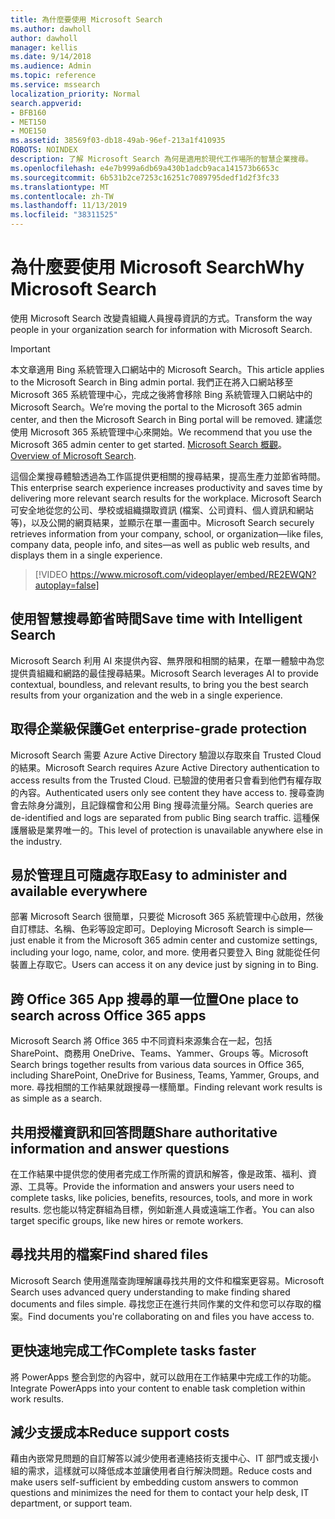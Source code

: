 ```yaml
---
title: 為什麼要使用 Microsoft Search
ms.author: dawholl
author: dawholl
manager: kellis
ms.date: 9/14/2018
ms.audience: Admin
ms.topic: reference
ms.service: mssearch
localization_priority: Normal
search.appverid:
- BFB160
- MET150
- MOE150
ms.assetid: 38569f03-db18-49ab-96ef-213a1f410935
ROBOTS: NOINDEX
description: 了解 Microsoft Search 為何是適用於現代工作場所的智慧企業搜尋。
ms.openlocfilehash: e4e7b999a6db69a430b1adcb9aca141573b6653c
ms.sourcegitcommit: 6b531b2ce7253c16251c7089795dedf1d2f3fc33
ms.translationtype: MT
ms.contentlocale: zh-TW
ms.lasthandoff: 11/13/2019
ms.locfileid: "38311525"
---
```

# <a name="why-microsoft-search"></a><span data-ttu-id="5ead8-103">為什麼要使用 Microsoft Search</span><span class="sxs-lookup"><span data-stu-id="5ead8-103">Why Microsoft Search</span></span>

<span data-ttu-id="5ead8-104">使用 Microsoft Search 改變貴組織人員搜尋資訊的方式。</span><span class="sxs-lookup"><span data-stu-id="5ead8-104">Transform the way people in your organization search for information with Microsoft Search.</span></span> 

> [!IMPORTANT]
> <span data-ttu-id="5ead8-105">本文章適用 Bing 系統管理入口網站中的 Microsoft Search。</span><span class="sxs-lookup"><span data-stu-id="5ead8-105">This article applies to the Microsoft Search in Bing admin portal.</span></span> <span data-ttu-id="5ead8-106">我們正在將入口網站移至 Microsoft 365 系統管理中心，完成之後將會移除 Bing 系統管理入口網站中的 Microsoft Search。</span><span class="sxs-lookup"><span data-stu-id="5ead8-106">We’re moving the portal to the Microsoft 365 admin center, and then the Microsoft Search in Bing portal will be removed.</span></span> <span data-ttu-id="5ead8-107">建議您使用 Microsoft 365 系統管理中心來開始。</span><span class="sxs-lookup"><span data-stu-id="5ead8-107">We recommend that you use the Microsoft 365 admin center to get started.</span></span> <span data-ttu-id="5ead8-108">[Microsoft Search 概觀](overview-microsoft-search.md)。</span><span class="sxs-lookup"><span data-stu-id="5ead8-108">[Overview of Microsoft Search](overview-microsoft-search.md).</span></span>
  
<span data-ttu-id="5ead8-109">這個企業搜尋體驗透過為工作區提供更相關的搜尋結果，提高生產力並節省時間。</span><span class="sxs-lookup"><span data-stu-id="5ead8-109">This enterprise search experience increases productivity and saves time by delivering more relevant search results for the workplace.</span></span> <span data-ttu-id="5ead8-110">Microsoft Search 可安全地從您的公司、學校或組織擷取資訊 (檔案、公司資料、個人資訊和網站等)，以及公開的網頁結果，並顯示在單一畫面中。</span><span class="sxs-lookup"><span data-stu-id="5ead8-110">Microsoft Search securely retrieves information from your company, school, or organization—like files, company data, people info, and sites—as well as public web results, and displays them in a single experience.</span></span>

> [!VIDEO https://www.microsoft.com/videoplayer/embed/RE2EWQN?autoplay=false]
  
## <a name="save-time-with-intelligent-search"></a><span data-ttu-id="5ead8-111">使用智慧搜尋節省時間</span><span class="sxs-lookup"><span data-stu-id="5ead8-111">Save time with Intelligent Search</span></span>

<span data-ttu-id="5ead8-112">Microsoft Search 利用 AI 來提供內容、無界限和相關的結果，在單一體驗中為您提供貴組織和網路的最佳搜尋結果。</span><span class="sxs-lookup"><span data-stu-id="5ead8-112">Microsoft Search leverages AI to provide contextual, boundless, and relevant results, to bring you the best search results from your organization and the web in a single experience.</span></span>
  
## <a name="get-enterprise-grade-protection"></a><span data-ttu-id="5ead8-113">取得企業級保護</span><span class="sxs-lookup"><span data-stu-id="5ead8-113">Get enterprise-grade protection</span></span>

<span data-ttu-id="5ead8-114">Microsoft Search 需要 Azure Active Directory 驗證以存取來自 Trusted Cloud 的結果。</span><span class="sxs-lookup"><span data-stu-id="5ead8-114">Microsoft Search requires Azure Active Directory authentication to access results from the Trusted Cloud.</span></span> <span data-ttu-id="5ead8-115">已驗證的使用者只會看到他們有權存取的內容。</span><span class="sxs-lookup"><span data-stu-id="5ead8-115">Authenticated users only see content they have access to.</span></span> <span data-ttu-id="5ead8-116">搜尋查詢會去除身分識別，且記錄檔會和公用 Bing 搜尋流量分隔。</span><span class="sxs-lookup"><span data-stu-id="5ead8-116">Search queries are de-identified and logs are separated from public Bing search traffic.</span></span> <span data-ttu-id="5ead8-117">這種保護層級是業界唯一的。</span><span class="sxs-lookup"><span data-stu-id="5ead8-117">This level of protection is unavailable anywhere else in the industry.</span></span>
  
## <a name="easy-to-administer-and-available-everywhere"></a><span data-ttu-id="5ead8-118">易於管理且可隨處存取</span><span class="sxs-lookup"><span data-stu-id="5ead8-118">Easy to administer and available everywhere</span></span>

<span data-ttu-id="5ead8-119">部署 Microsoft Search 很簡單，只要從 Microsoft 365 系統管理中心啟用，然後自訂標誌、名稱、色彩等設定即可。</span><span class="sxs-lookup"><span data-stu-id="5ead8-119">Deploying Microsoft Search is simple—just enable it from the Microsoft 365 admin center and customize settings, including your logo, name, color, and more.</span></span> <span data-ttu-id="5ead8-120">使用者只要登入 Bing 就能從任何裝置上存取它。</span><span class="sxs-lookup"><span data-stu-id="5ead8-120">Users can access it on any device just by signing in to Bing.</span></span>
  
## <a name="one-place-to-search-across-office-365-apps"></a><span data-ttu-id="5ead8-121">跨 Office 365 App 搜尋的單一位置</span><span class="sxs-lookup"><span data-stu-id="5ead8-121">One place to search across Office 365 apps</span></span>

<span data-ttu-id="5ead8-122">Microsoft Search 將 Office 365 中不同資料來源集合在一起，包括 SharePoint、商務用 OneDrive、Teams、Yammer、Groups 等。</span><span class="sxs-lookup"><span data-stu-id="5ead8-122">Microsoft Search brings together results from various data sources in Office 365, including SharePoint, OneDrive for Business, Teams, Yammer, Groups, and more.</span></span> <span data-ttu-id="5ead8-123">尋找相關的工作結果就跟搜尋一樣簡單。</span><span class="sxs-lookup"><span data-stu-id="5ead8-123">Finding relevant work results is as simple as a search.</span></span>
  
## <a name="share-authoritative-information-and-answer-questions"></a><span data-ttu-id="5ead8-124">共用授權資訊和回答問題</span><span class="sxs-lookup"><span data-stu-id="5ead8-124">Share authoritative information and answer questions</span></span>

<span data-ttu-id="5ead8-125">在工作結果中提供您的使用者完成工作所需的資訊和解答，像是政策、福利、資源、工具等。</span><span class="sxs-lookup"><span data-stu-id="5ead8-125">Provide the information and answers your users need to complete tasks, like policies, benefits, resources, tools, and more in work results.</span></span> <span data-ttu-id="5ead8-126">您也能以特定群組為目標，例如新進人員或遠端工作者。</span><span class="sxs-lookup"><span data-stu-id="5ead8-126">You can also target specific groups, like new hires or remote workers.</span></span>
  
## <a name="find-shared-files"></a><span data-ttu-id="5ead8-127">尋找共用的檔案</span><span class="sxs-lookup"><span data-stu-id="5ead8-127">Find shared files</span></span>

<span data-ttu-id="5ead8-128">Microsoft Search 使用進階查詢理解讓尋找共用的文件和檔案更容易。</span><span class="sxs-lookup"><span data-stu-id="5ead8-128">Microsoft Search uses advanced query understanding to make finding shared documents and files simple.</span></span> <span data-ttu-id="5ead8-129">尋找您正在進行共同作業的文件和您可以存取的檔案。</span><span class="sxs-lookup"><span data-stu-id="5ead8-129">Find documents you're collaborating on and files you have access to.</span></span> 
  
## <a name="complete-tasks-faster"></a><span data-ttu-id="5ead8-130">更快速地完成工作</span><span class="sxs-lookup"><span data-stu-id="5ead8-130">Complete tasks faster</span></span>

<span data-ttu-id="5ead8-131">將 PowerApps 整合到您的內容中，就可以啟用在工作結果中完成工作的功能。</span><span class="sxs-lookup"><span data-stu-id="5ead8-131">Integrate PowerApps into your content to enable task completion within work results.</span></span>
  
## <a name="reduce-support-costs"></a><span data-ttu-id="5ead8-132">減少支援成本</span><span class="sxs-lookup"><span data-stu-id="5ead8-132">Reduce support costs</span></span>

<span data-ttu-id="5ead8-133">藉由內嵌常見問題的自訂解答以減少使用者連絡技術支援中心、IT 部門或支援小組的需求，這樣就可以降低成本並讓使用者自行解決問題。</span><span class="sxs-lookup"><span data-stu-id="5ead8-133">Reduce costs and make users self-sufficient by embedding custom answers to common questions and minimizes the need for them to contact your help desk, IT department, or support team.</span></span>
  

